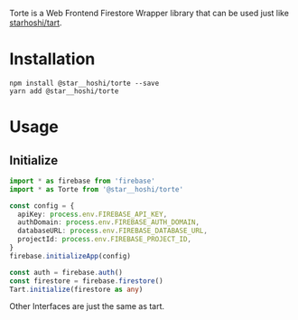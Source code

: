 Torte is a Web Frontend Firestore Wrapper library that can be used just like [starhoshi/tart](https://github.com/starhoshi/tart).

# Installation

```
npm install @star__hoshi/torte --save
yarn add @star__hoshi/torte
```

# Usage

## Initialize

```ts
import * as firebase from 'firebase'
import * as Torte from '@star__hoshi/torte'

const config = {
  apiKey: process.env.FIREBASE_API_KEY,
  authDomain: process.env.FIREBASE_AUTH_DOMAIN,
  databaseURL: process.env.FIREBASE_DATABASE_URL,
  projectId: process.env.FIREBASE_PROJECT_ID,
}
firebase.initializeApp(config)

const auth = firebase.auth()
const firestore = firebase.firestore()
Tart.initialize(firestore as any)
```

Other Interfaces are just the same as tart.
